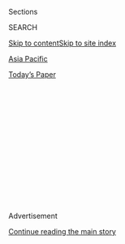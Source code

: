 <div id="app">

<div>

<div>

<div>

<div class="NYTAppHideMasthead css-1q2w90k e1suatyy0">

<div class="section css-ui9rw0 e1suatyy2">

<div class="css-eph4ug er09x8g0">

<div class="css-6n7j50">

</div>

<span class="css-1dv1kvn">Sections</span>

<div class="css-10488qs">

<span class="css-1dv1kvn">SEARCH</span>

</div>

[Skip to content](#site-content)[Skip to site index](#site-index)

</div>

<div id="masthead-section-label" class="css-1wr3we4 eaxe0e00">

[Asia
Pacific](https://www.nytimes.com/section/world/asia)

</div>

<div class="css-10698na e1huz5gh0">

</div>

</div>

<div id="masthead-bar-one" class="section hasLinks css-15hmgas e1csuq9d3">

<div class="css-uqyvli e1csuq9d0">

</div>

<div class="css-1uqjmks e1csuq9d1">

</div>

<div class="css-9e9ivx">

[](https://myaccount.nytimes.com/auth/login?response_type=cookie&client_id=vi)

</div>

<div class="css-1bvtpon e1csuq9d2">

[Today’s
Paper](https://www.nytimes.com/section/todayspaper)

</div>

</div>

</div>

</div>

<div data-aria-hidden="false">

<div id="site-content" data-role="main">

<div>

<div class="css-1aor85t" style="opacity:0.000000001;z-index:-1;visibility:hidden">

<div class="css-1hqnpie">

<div class="css-epjblv">

<span class="css-17xtcya">[Asia
Pacific](/section/world/asia)</span><span class="css-x15j1o">|</span><span class="css-fwqvlz">China
Arrests 2 Canadians on Spying Charges, Deepening a Political
Standoff</span>

</div>

<div class="css-k008qs">

<div class="css-1iwv8en">

<span class="css-18z7m18"></span>

<div>

</div>

</div>

<span class="css-1n6z4y">https://nyti.ms/2YvX0hw</span>

<div class="css-1705lsu">

<div class="css-4xjgmj">

<div class="css-4skfbu" data-role="toolbar" data-aria-label="Social Media Share buttons, Save button, and Comments Panel with current comment count" data-testid="share-tools">

  - 
  - 
  - 
  - 
    
    <div class="css-6n7j50">
    
    </div>

  - 

</div>

</div>

</div>

</div>

</div>

</div>

<div id="NYT_TOP_BANNER_REGION" class="css-13pd83m">

</div>

<div id="top-wrapper" class="css-1sy8kpn">

<div id="top-slug" class="css-l9onyx">

Advertisement

</div>

[Continue reading the main
story](#after-top)

<div class="ad top-wrapper" style="text-align:center;height:100%;display:block;min-height:250px">

<div id="top" class="place-ad" data-position="top" data-size-key="top">

</div>

</div>

<div id="after-top">

</div>

</div>

<div id="sponsor-wrapper" class="css-1hyfx7x">

<div id="sponsor-slug" class="css-19vbshk">

Supported by

</div>

[Continue reading the main
story](#after-sponsor)

<div id="sponsor" class="ad sponsor-wrapper" style="text-align:center;height:100%;display:block">

</div>

<div id="after-sponsor">

</div>

</div>

<div class="css-1vkm6nb ehdk2mb0">

# China Arrests 2 Canadians on Spying Charges, Deepening a Political Standoff

</div>

<div class="css-79elbk" data-testid="photoviewer-wrapper">

<div class="css-z3e15g" data-testid="photoviewer-wrapper-hidden">

</div>

<div class="css-1a48zt4 ehw59r15" data-testid="photoviewer-children">

![<span class="css-16f3y1r e13ogyst0" data-aria-hidden="true">Outside
the Canadian Embassy in Beijing in December. China’s detention of two
Canadians that month roiled relations between the two
countries.</span><span class="css-cnj6d5 e1z0qqy90" itemprop="copyrightHolder"><span class="css-1ly73wi e1tej78p0">Credit...</span><span><span>Andy
Wong/Associated
Press</span></span></span>](https://static01.nyt.com/images/2019/05/16/world/16china-canada-3/merlin_148030671_f6161c5a-90f0-4782-9820-203bf76d2558-articleLarge.jpg?quality=75&auto=webp&disable=upscale)

</div>

</div>

<div class="css-xt80pu e12qa4dv0">

<div class="css-18e8msd">

<div class="css-vp77d3 epjyd6m0">

<div class="css-1baulvz">

By [<span class="css-1baulvz" itemprop="name">Chris
Buckley</span>](https://www.nytimes.com/by/chris-buckley),
[<span class="css-1baulvz" itemprop="name">Javier C.
Hernández</span>](https://www.nytimes.com/by/javier-c-hernandez) and
[<span class="css-1baulvz last-byline" itemprop="name">Dan
Bilefsky</span>](https://www.nytimes.com/by/dan-bilefsky)

</div>

</div>

  - May 16,
    2019

  - 
    
    <div class="css-4xjgmj">
    
    <div class="css-d8bdto" data-role="toolbar" data-aria-label="Social Media Share buttons, Save button, and Comments Panel with current comment count" data-testid="share-tools">
    
      - 
      - 
      - 
      - 
        
        <div class="css-6n7j50">
        
        </div>
    
      - 
    
    </div>
    
    </div>

</div>

</div>

<div class="section meteredContent css-1r7ky0e" name="articleBody" itemprop="articleBody">

<div class="css-1fanzo5 StoryBodyCompanionColumn">

<div class="css-53u6y8">

BEIJING — Two Canadian men detained in China since December have been
formally arrested on espionage charges, the Chinese Foreign Ministry
said on Thursday, a move likely to ratchet up tensions between China and
Canada that broke out with the arrest of a Chinese tech executive in
Vancouver.

Michael Kovrig, a former diplomat who was [detained while visiting
Beijing](https://www.nytimes.com/2018/12/11/world/asia/michael-kovrig-china-canada.html),
was arrested on suspicion of “gathering state secrets and intelligence
for abroad,” and Michael Spavor, a business consultant who was [detained
in northeastern
China](https://www.nytimes.com/2018/12/12/world/asia/michael-spavor-canadian-detained-china.html),
was accused of “stealing and providing state secrets for abroad,” Lu
Kang, a spokesman for the foreign ministry, said at a regularly
scheduled news briefing.

The vague reference to unspecified overseas entities left open the
question of whether the men were suspected of working for a government
or for some other organization.

Mr. Lu did not provide further details and said only that the arrests
had been made recently.

“Everything in China is done in accordance with law,” Mr. Lu said.

</div>

</div>

<div class="css-1fanzo5 StoryBodyCompanionColumn">

<div class="css-53u6y8">

Responding to a reporter’s question about Canadian officials’ criticism
of how China handled the cases, he said: “We hope Canada will not
interfere with or comment casually on China’s legal system and lawful
practices.”

Canada’s prime minister, Justin Trudeau, criticized the initial
detentions of Mr. Kovrig and Mr. Spavor [as
“arbitrary”](https://www.nytimes.com/2018/12/12/world/asia/michael-spavor-canadian-detained-china.html)
and [politically
motivated](https://www.citynews1130.com/2019/01/10/trudeau-detention-canadians-politically-motivated/);
on Thursday, Global Affairs Canada, the country’s foreign ministry,
denounced their arrests.

“Canada strongly condemns their arbitrary arrest as we condemned their
arbitrary detention,” Brittany Fletcher, a spokeswoman for Global
Affairs Canada, said in an emailed statement. “Canada continues to
express its appreciation to those who have spoken in support of these
detained Canadians and the rule of law.”

Supporters of the two men and foreign legal experts have said their
detentions appeared to be retaliation for the arrest in Canada in
December of Meng Wanzhou, the chief financial officer of Huawei, China’s
biggest telecommunications company.

Ms. Meng was arrested at the request of the United States, which wants
to extradite her on fraud charges.

</div>

</div>

<div class="css-1fanzo5 StoryBodyCompanionColumn">

<div class="css-53u6y8">

Mr. Kovrig and Mr. Spavor were seized by the police in December, days
after [Ms. Meng was
arrested](https://www.nytimes.com/2018/12/05/business/huawei-cfo-arrest-canada-extradition.html)
while changing planes in Vancouver. The Chinese government was incensed
by Ms. Meng’s arrest, and the charging of Mr. Kovrig and Mr. Spavor
makes it more likely that they will face trial and conviction, deepening
the standoff with Mr. Trudeau’s administration.

Many in Canada have reacted with consternation at China’s treatment of
the two Canadians, who have been denied access to lawyers and been
confined in secret detention centers, without visits from family
members. Canadian diplomats have been allowed to visit them about once a
month.

<div class="css-79elbk" data-testid="photoviewer-wrapper">

<div class="css-z3e15g" data-testid="photoviewer-wrapper-hidden">

</div>

<div class="css-1a48zt4 ehw59r15" data-testid="photoviewer-children">

<div class="css-zgakxe erfvjey0">

<span class="css-1ly73wi e1tej78p0">Image</span>

<div class="css-zjzyr8">

<div data-testid="lazyimage-container" style="height:422.75555555555553px">

</div>

</div>

</div>

<span class="css-16f3y1r e13ogyst0" data-aria-hidden="true">Michael
Kovrig</span><span class="css-cnj6d5 e1z0qqy90" itemprop="copyrightHolder"><span class="css-1ly73wi e1tej78p0">Credit...</span><span>Julie
David de Lossy/Crisis Group</span></span>

</div>

</div>

Mr. Lu, the foreign ministry spokesman, did not respond to questions
Thursday about where the two men were being held.

Their circumstances are a striking contrast to those of Ms. Meng, who is
[out on
bail](https://www.nytimes.com/2019/05/08/world/canada/huawei-meng-wanzhou-extradition.html),
has been living in Vancouver in a six-bedroom home valued at 6 million
Canadian dollars, and is free to roam largely about the city with a GPS
tracker on her ankle.

In addition to the diplomatic tensions, the Meng case and detentions of
the two Canadians have fueled economic tensions between the two
countries.

China, which bought about $2.7 billion worth of canola oil from Canada
last year, recently halted shipments of Canadian canola oil, saying they
were contaminated.

</div>

</div>

<div class="css-1fanzo5 StoryBodyCompanionColumn">

<div class="css-53u6y8">

According to the [Canada China Business
Council](https://ccbc.com/ccbc-canada-china-business-survey-2018-2019/),
which promotes business, trade and investment between Canada and China,
20 percent of Canadian companies have been adversely affected by the
dispute as demand from China for Canadian products shrinks.

A former Canadian ambassador to China, [Guy
Saint-Jacques,](https://www.ualberta.ca/china-institute/about/people/senior-fellows/guy-saint-jacques)
said the formal arrest of the two men signaled a worsening in relations
with China and would make it even more challenging for Canada to secure
their release.

“In 95 percent of cases the accused are found guilty, and this formal
arrest signals the gravity of the situation,” he said. “We are in for a
long period of difficulties with China in which pressure from the
Chinese will increase.”

Mr. Saint-Jacques said that while China’s economic might outweighed
Canada’s, Canada could retaliate by taking action against China at the
World Trade Organization over the canola issue, and by rallying its
allies internationally to make it clear to China that its actions
against the two Canadians came at a price.

But he also added that the hope by some in Canada that improved trade
relations between the United States and China could help clear the way
for the men’s eventual release had diminished given the intensifying
friction between the two countries.

Human rights advocates on Thursday denounced the arrests of Mr. Kovrig
and Mr. Spavor.

“Their cases show again how the Chinese criminal system violates the
human rights of detainees,” said Patrick Poon, a researcher for Amnesty
International in Hong Kong. He called on Chinese officials to release
the men, absent “credible and concrete evidence” of crimes.

Before the latest announcement, Chinese officials had signaled that Mr.
Kovrig and Spavor [could be charged with espionage
offenses](https://www.nytimes.com/2019/03/04/world/asia/china-canada-michael-kovrig-huawei.html).

</div>

</div>

<div class="css-1fanzo5 StoryBodyCompanionColumn">

<div class="css-53u6y8">

Mr. Kovrig worked for the United Nations and the Canadian foreign
service before 2017, when he [joined the International Crisis
Group](https://www.crisisgroup.org/who-we-are/people/michael-kovrig), a
nonprofit organization that tries to defuse conflicts between
states.

<div class="css-79elbk" data-testid="photoviewer-wrapper">

<div class="css-z3e15g" data-testid="photoviewer-wrapper-hidden">

</div>

<div class="css-1a48zt4 ehw59r15" data-testid="photoviewer-children">

<div class="css-zgakxe erfvjey0">

<span class="css-1ly73wi e1tej78p0">Image</span>

<div class="css-zjzyr8">

<div data-testid="lazyimage-container" style="height:387.31111111111113px">

</div>

</div>

</div>

<span class="css-16f3y1r e13ogyst0" data-aria-hidden="true">Michael
Spavor</span><span class="css-cnj6d5 e1z0qqy90" itemprop="copyrightHolder"><span class="css-1ly73wi e1tej78p0">Credit...</span><span>Associated
Press</span></span>

</div>

</div>

He focused on Chinese foreign policy, Asian regional politics and North
Korea, and was often quoted in foreign news outlets and invited to
meetings in China.

Mr. Spavor was a consultant for companies and people interested in North
Korea, [including Dennis
Rodman](https://www.macleans.ca/news/world/kim-jong-un-meet-the-nhl/),
the former basketball star who has befriended the North’s leader, Kim
Jong-un.

Mr. Spavor was detained in Dandong, the Chinese city on the North Korean
border where he was based.

In early March, a [legal affairs
committee](https://www.nytimes.com/2019/03/04/world/asia/china-canada-michael-kovrig-huawei.html)
within China’s ruling Communist Party said investigators believed that
Mr. Kovrig had been “stealing and spying to obtain state secrets and
intelligence,” and that Mr. Spavor had supplied him with information.

But China’s definition of state secrets can be sweeping and opaque, and
the International Crisis Group has said Mr. Kovrig’s work for it was in
no way nefarious.

“Nothing Michael did was harmful to China,” the group’s president,
Robert Malley, said on Thursday. “On the contrary, his work helped
inform both China’s global policies and those around the world who make
policies toward China in a manner that contributes to preventing and
resolving conflict.”

</div>

</div>

<div class="css-1fanzo5 StoryBodyCompanionColumn">

<div class="css-53u6y8">

The cases of Ms. Meng and the two Canadians are playing out as the
United States is pressuring allies not to use Huawei’s technology,
arguing that China could use it to spy on other countries.

Those efforts intensified on Wednesday, when President Trump [moved to
ban](https://www.nytimes.com/2019/05/15/business/huawei-ban-trump.html?rref=collection%2Ftimestopic%2FChina&action=click&contentCollection=world&region=stream&module=stream_unit&version=latest&contentPlacement=1&pgtype=collection)
American telecommunications companies from installing foreign-made
equipment that could pose risks to national security. The measure seemed
aimed at blocking sales by Huawei, though it did not explicitly single
out any nation or company.

Canada’s security agencies have been undertaking a national security
review to determine whether [Huawei’s
technology](https://www.nytimes.com/2019/02/27/world/canada/huawei-5g-meng-wanzhou-china.html)
should be used as Canada develops its 5G telecommunications network.

In January, American prosecutors
[indicted](https://www.nytimes.com/2019/01/28/us/politics/meng-wanzhou-huawei-iran.html?module=inline)
Ms. Meng and Huawei, laying out what they said were efforts by the
company to steal commercial secrets, obstruct a criminal inquiry and
engage in bank fraud while trying to evade American sanctions on Iran.

Huawei has denied breaking the law, and the Chinese government has
repeatedly said that the charges were politically driven.

The Chinese foreign minister, Wang Yi, [said at a news
conference](https://www.caixinglobal.com/2019-03-08/beijing-backs-huaweis-lawsuit-against-us-government-101389531.html)
in early March that the case against Huawei and Ms. Meng was “by no
means a purely judicial case, but rather a deliberate political case”
intended to bring down Huawei.

Mr. Trudeau and Canadian and United States officials have said that the
case against Ms. Meng is a [legal
matter](https://www.nytimes.com/2019/01/23/world/canada/canada-huawei-china-ambassador.html),
not a political one. But President Trump [veered from that
position](https://www.nytimes.com/2018/12/12/us/politics/trump-meng-wanzhou-huawei-extradition.html)
in December, when he suggested that he could intervene in the case if
that helped to seal a trade agreement with China.

</div>

</div>

</div>

<div>

</div>

<div>

</div>

<div>

</div>

<div>

<div id="bottom-wrapper" class="css-1ede5it">

<div id="bottom-slug" class="css-l9onyx">

Advertisement

</div>

[Continue reading the main
story](#after-bottom)

<div id="bottom" class="ad bottom-wrapper" style="text-align:center;height:100%;display:block;min-height:90px">

</div>

<div id="after-bottom">

</div>

</div>

</div>

</div>

</div>

## Site Index

<div>

</div>

## Site Information Navigation

  - [© <span>2020</span> <span>The New York Times
    Company</span>](https://help.nytimes.com/hc/en-us/articles/115014792127-Copyright-notice)

<!-- end list -->

  - [NYTCo](https://www.nytco.com/)
  - [Contact
    Us](https://help.nytimes.com/hc/en-us/articles/115015385887-Contact-Us)
  - [Work with us](https://www.nytco.com/careers/)
  - [Advertise](https://nytmediakit.com/)
  - [T Brand Studio](http://www.tbrandstudio.com/)
  - [Your Ad
    Choices](https://www.nytimes.com/privacy/cookie-policy#how-do-i-manage-trackers)
  - [Privacy](https://www.nytimes.com/privacy)
  - [Terms of
    Service](https://help.nytimes.com/hc/en-us/articles/115014893428-Terms-of-service)
  - [Terms of
    Sale](https://help.nytimes.com/hc/en-us/articles/115014893968-Terms-of-sale)
  - [Site
    Map](https://spiderbites.nytimes.com)
  - [Help](https://help.nytimes.com/hc/en-us)
  - [Subscriptions](https://www.nytimes.com/subscription?campaignId=37WXW)

</div>

</div>

</div>

</div>
